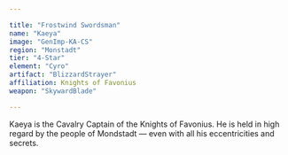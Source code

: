 ```yaml
---

title: "Frostwind Swordsman"
name: "Kaeya"
image: "GenImp-KA-CS"
region: "Monstadt"
tier: "4-Star"
element: "Cyro"
artifact: "BlizzardStrayer"
affiliation: Knights of Favonius
weapon: "SkywardBlade"

---
```


Kaeya is the Cavalry Captain of the Knights of Favonius. He is held in high regard by the people of Mondstadt — even with all his eccentricities and secrets.